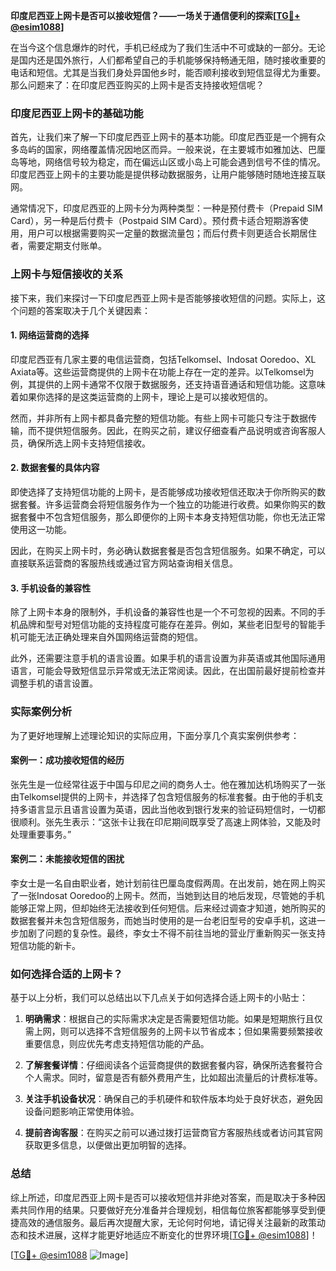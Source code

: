 **印度尼西亚上网卡是否可以接收短信？——一场关于通信便利的探索[[TG💪+ @esim1088](https://t.me/s/esim1088)]**

在当今这个信息爆炸的时代，手机已经成为了我们生活中不可或缺的一部分。无论是国内还是国外旅行，人们都希望自己的手机能够保持畅通无阻，随时接收重要的电话和短信。尤其是当我们身处异国他乡时，能否顺利接收到短信显得尤为重要。那么问题来了：在印度尼西亚购买的上网卡是否支持接收短信呢？

### 印度尼西亚上网卡的基础功能

首先，让我们来了解一下印度尼西亚上网卡的基本功能。印度尼西亚是一个拥有众多岛屿的国家，网络覆盖情况因地区而异。一般来说，在主要城市如雅加达、巴厘岛等地，网络信号较为稳定，而在偏远山区或小岛上可能会遇到信号不佳的情况。印度尼西亚上网卡的主要功能是提供移动数据服务，让用户能够随时随地连接互联网。

通常情况下，印度尼西亚的上网卡分为两种类型：一种是预付费卡（Prepaid SIM Card），另一种是后付费卡（Postpaid SIM Card）。预付费卡适合短期游客使用，用户可以根据需要购买一定量的数据流量包；而后付费卡则更适合长期居住者，需要定期支付账单。

### 上网卡与短信接收的关系

接下来，我们来探讨一下印度尼西亚上网卡是否能够接收短信的问题。实际上，这个问题的答案取决于几个关键因素：

#### 1. 网络运营商的选择

印度尼西亚有几家主要的电信运营商，包括Telkomsel、Indosat Ooredoo、XL Axiata等。这些运营商提供的上网卡在功能上存在一定的差异。以Telkomsel为例，其提供的上网卡通常不仅限于数据服务，还支持语音通话和短信功能。这意味着如果你选择的是这类运营商的上网卡，理论上是可以接收短信的。

然而，并非所有上网卡都具备完整的短信功能。有些上网卡可能只专注于数据传输，而不提供短信服务。因此，在购买之前，建议仔细查看产品说明或咨询客服人员，确保所选上网卡支持短信接收。

#### 2. 数据套餐的具体内容

即使选择了支持短信功能的上网卡，是否能够成功接收短信还取决于你所购买的数据套餐。许多运营商会将短信服务作为一个独立的功能进行收费。如果你购买的数据套餐中不包含短信服务，那么即便你的上网卡本身支持短信功能，你也无法正常使用这一功能。

因此，在购买上网卡时，务必确认数据套餐是否包含短信服务。如果不确定，可以直接联系运营商的客服热线或通过官方网站查询相关信息。

#### 3. 手机设备的兼容性

除了上网卡本身的限制外，手机设备的兼容性也是一个不可忽视的因素。不同的手机品牌和型号对短信功能的支持程度可能存在差异。例如，某些老旧型号的智能手机可能无法正确处理来自外国网络运营商的短信。

此外，还需要注意手机的语言设置。如果手机的语言设置为非英语或其他国际通用语言，可能会导致短信显示异常或无法正常阅读。因此，在出国前最好提前检查并调整手机的语言设置。

### 实际案例分析

为了更好地理解上述理论知识的实际应用，下面分享几个真实案例供参考：

#### 案例一：成功接收短信的经历

张先生是一位经常往返于中国与印尼之间的商务人士。他在雅加达机场购买了一张由Telkomsel提供的上网卡，并选择了包含短信服务的标准套餐。由于他的手机支持多语言显示且语言设置为英语，因此当他收到银行发来的验证码短信时，一切都很顺利。张先生表示：“这张卡让我在印尼期间既享受了高速上网体验，又能及时处理重要事务。”

#### 案例二：未能接收短信的困扰

李女士是一名自由职业者，她计划前往巴厘岛度假两周。在出发前，她在网上购买了一张Indosat Ooredoo的上网卡。然而，当她到达目的地后发现，尽管她的手机能够正常上网，但却始终无法接收到任何短信。后来经过调查才知道，她所购买的数据套餐并未包含短信服务，而她当时使用的是一台老旧型号的安卓手机，这进一步加剧了问题的复杂性。最终，李女士不得不前往当地的营业厅重新购买一张支持短信功能的新卡。

### 如何选择合适的上网卡？

基于以上分析，我们可以总结出以下几点关于如何选择合适上网卡的小贴士：

1. **明确需求**：根据自己的实际需求决定是否需要短信功能。如果是短期旅行且仅需上网，则可以选择不含短信服务的上网卡以节省成本；但如果需要频繁接收重要信息，则应优先考虑支持短信功能的产品。
   
2. **了解套餐详情**：仔细阅读各个运营商提供的数据套餐内容，确保所选套餐符合个人需求。同时，留意是否有额外费用产生，比如超出流量后的计费标准等。

3. **关注手机设备状况**：确保自己的手机硬件和软件版本均处于良好状态，避免因设备问题影响正常使用体验。

4. **提前咨询客服**：在购买之前可以通过拨打运营商官方客服热线或者访问其官网获取更多信息，以便做出更加明智的选择。

### 总结

综上所述，印度尼西亚上网卡是否可以接收短信并非绝对答案，而是取决于多种因素共同作用的结果。只要做好充分准备并合理规划，相信每位旅客都能够享受到便捷高效的通信服务。最后再次提醒大家，无论何时何地，请记得关注最新的政策动态和技术进展，这样才能更好地适应不断变化的世界环境[[TG💪+ @esim1088](https://t.me/s/esim1088)]！

[[TG💪+ @esim1088](https://t.me/s/esim1088) ![Image](https://i.postimg.cc/4NQfJmqS/Snipaste-2025-05-13-00-14-12.png)]